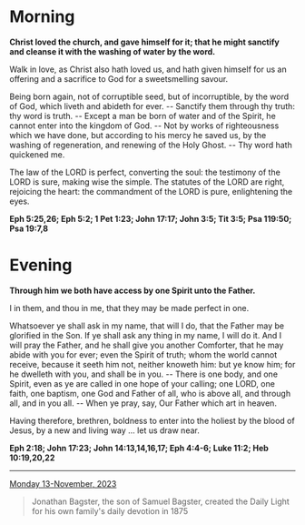 # Morning

**Christ loved the church, and gave himself for it; that he might sanctify and cleanse it with the washing of water by the word.**
 
Walk in love, as Christ also hath loved us, and hath given himself for us an offering and a sacrifice to God for a sweetsmelling savour.
 
Being born again, not of corruptible seed, but of incorruptible, by the word of God, which liveth and abideth for ever. -- Sanctify them through thy truth: thy word is truth. -- Except a man be born of water and of the Spirit, he cannot enter into the kingdom of God. -- Not by works of righteousness which we have done, but according to his mercy he saved us, by the washing of regeneration, and renewing of the Holy Ghost. -- Thy word hath quickened me.
 
The law of the LORD is perfect, converting the soul: the testimony of the LORD is sure, making wise the simple. The statutes of the LORD are right, rejoicing the heart: the commandment of the LORD is pure, enlightening the eyes.  

**Eph 5:25,26; Eph 5:2; 1 Pet 1:23; John 17:17; John 3:5; Tit 3:5; Psa 119:50; Psa 19:7,8**

# Evening

**Through him we both have access by one Spirit unto the Father.**
 
I in them, and thou in me, that they may be made perfect in one.
 
Whatsoever ye shall ask in my name, that will I do, that the Father may be glorified in the Son. If ye shall ask any thing in my name, I will do it. And I will pray the Father, and he shall give you another Comforter, that he may abide with you for ever; even the Spirit of truth; whom the world cannot receive, because it seeth him not, neither knoweth him: but ye know him; for he dwelleth with you, and shall be in you. -- There is one body, and one Spirit, even as ye are called in one hope of your calling; one LORD, one faith, one baptism, one God and Father of all, who is above all, and through all, and in you all. -- When ye pray, say, Our Father which art in heaven.
 
Having therefore, brethren, boldness to enter into the holiest by the blood of Jesus, by a new and living way ... let us draw near.  

**Eph 2:18; John 17:23; John 14:13,14,16,17; Eph 4:4-6; Luke 11:2; Heb 10:19,20,22**

---

[Monday 13-November, 2023](https://t.me/s/daily_light)

> Jonathan Bagster, the son of Samuel Bagster, created the Daily Light for his own family's daily devotion in 1875

